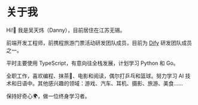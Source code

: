 # 关于我

Hi!👋 我是吴天炜（Danny），目前居住在江苏无锡。

前端开发工程师，前携程旅游门票活动研发团队成员，目前为 [Dify](https://github.com/langgenius/dify) 研发团队成员之一。

平时主要使用 TypeScript，有意向往全栈发展，计划学习 Python 和 Go。

全职工作，喜欢编程、抹茶🍵、电影和阅读，偶尔打乒乓和篮球。努力学习 AI 技术和日语中。其他感兴趣的领域：游戏、汽车、耳机、摄影、旅游、美食……

保持好奇心🌍，做一位终身学习者。
